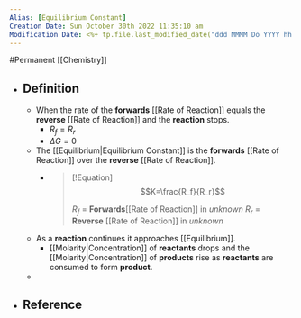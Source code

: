 ```yaml
---
Alias: [Equilibrium Constant]
Creation Date: Sun October 30th 2022 11:35:10 am 
Modification Date: <%+ tp.file.last_modified_date("ddd MMMM Do YYYY hh:mm:ss a") %>
---
```

#Permanent [[Chemistry]]

- ## Definition
	- When the rate of the **forwards** [[Rate of Reaction]] equals the **reverse** [[Rate of Reaction]] and the **reaction** stops.
		- $R_f=R_r$
		- $\Delta G=0$
	- The [[Equilibrium|Equilibrium Constant]] is the **forwards** [[Rate of Reaction]] over the **reverse** [[Rate of Reaction]].
		- > [!Equation]
		  > $$K=\frac{R_f}{R_r}$$
		  > 
		  > $R_f$ = **Forwards**[[Rate of Reaction]] in *unknown*
		  > $R_r$ = **Reverse** [[Rate of Reaction]] in *unknown*
	- As a **reaction** continues it approaches [[Equilibrium]].
		- [[Molarity|Concentration]] of **reactants** drops and the [[Molarity|Concentration]] of **products** rise as **reactants** are consumed to form **product**.
	- 
- ## Reference